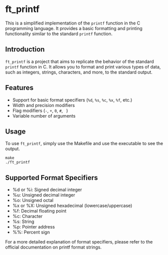 # ft_printf

This is a simplified implementation of the `printf` function in the C programming language. It provides a basic formatting and printing functionality similar to the standard `printf` function.

## Introduction

`ft_printf` is a project that aims to replicate the behavior of the standard `printf` function in C. It allows you to format and print various types of data, such as integers, strings, characters, and more, to the standard output.

## Features

- Support for basic format specifiers (`%d`, `%s`, `%c`, `%x`, `%f`, etc.)
- Width and precision modifiers
- Flag modifiers (`-`, `+`, `0`, `#`, ` `)
- Variable number of arguments

## Usage

To use `ft_printf`, simply use the Makefile and use the executable to see the output.

```
make
./ft_printf
```

## Supported Format Specifiers
- %d or %i: Signed decimal integer
- %u: Unsigned decimal integer
- %o: Unsigned octal
- %x or %X: Unsigned hexadecimal (lowercase/uppercase)
- %f: Decimal floating point
- %c: Character
- %s: String
- %p: Pointer address
- %%: Percent sign

For a more detailed explanation of format specifiers, please refer to the official documentation on printf format strings.
